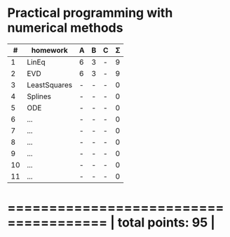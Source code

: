 # Practical programming with numerical methods


| #  | homework      | A | B | C | Σ  | 
| -- | --------------| - | - | - | -- |
| 1  | LinEq         | 6 | 3 | - |  9 |
| 2  | EVD           | 6 | 3 | - |  9 | 
| 3  | LeastSquares  | - | - | - |  0 |
| 4  | Splines       | - | - | - |  0 |
| 5  | ODE           | - | - | - |  0 |
| 6  | ...           | - | - | - |  0 |
| 7  | ...           | - | - | - |  0 |
| 8  | ...           | - | - | - |  0 |
| 9  | ...           | - | - | - |  0 |
| 10 | ...           | - | - | - |  0 |
| 11 | ...           | - | - | - |  0 |
 ======================================
|                    total points: 95  |
 ======================================
